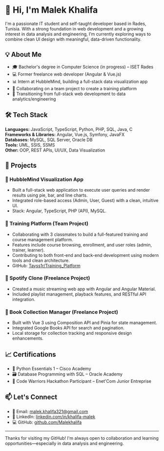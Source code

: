 # 👋 Hi, I'm Malek Khalifa

I'm a passionate IT student and self-taught developer based in Rades, Tunisia. With a strong foundation in web development and a growing interest in data analysis and engineering, I’m currently exploring ways to combine clean UI design with meaningful, data-driven functionality.

## 💡 About Me

- 🎓 Bachelor's degree in Computer Science (in progress) – ISET Rades
- 💻 Former freelance web developer (Angular & Vue.js)
- 📊 Intern at HubbleMind, building a full-stack data visualization app
- 🤝 Collaborating on a team project to create a training platform
- 🔄 Transitioning from full-stack web development to data analytics/engineering

## 🛠 Tech Stack

**Languages:** JavaScript, TypeScript, Python, PHP, SQL, Java, C  
**Frameworks & Libraries:** Angular, Vue.js, Symfony, JavaFX  
**Databases:** MySQL, SQL Server, Oracle DB  
**Tools:** UML, SSIS, SSMS  
**Other:** OOP, REST APIs, UI/UX, Data Visualization

## 🔨 Projects

### 🔹 HubbleMind Visualization App
- Built a full-stack web application to execute user queries and render results using pie, bar, and line charts.
- Integrated role-based access (Admin, User, Guest) with a clean, intuitive UI.
- Stack: Angular, TypeScript, PHP (API), MySQL.

### 🔹 Training Platform (Team Project)
- Collaborating with 3 classmates to build a full-featured training and course management platform.
- Features include course browsing, enrollment, and user roles (admin, trainer, learner).
- Contributing to both front-end and back-end development using modern tools and clean architecture.
- GitHub: [Tayss1r/Training_Platform](https://github.com/Tayss1r/Training_Platform)

### 🔹 Spotify Clone (Freelance Project)
- Created a music streaming web app with Angular and Angular Material.
- Included playlist management, playback features, and RESTful API integration.

### 🔹 Book Collection Manager (Freelance Project)
- Built with Vue 3 using Composition API and Pinia for state management.
- Integrated Google Books API for search and pagination.
- Local storage for collection tracking and responsive design enhancements.

## 📈 Certifications

- 🐍 Python Essentials 1 – Cisco Academy  
- 🗃️ Database Programming with SQL – Oracle Academy  
- 🏅 Code Warriors Hackathon Participant – Enet'Com Junior Entreprise

## 📫 Let's Connect

- 📧 Email: [malek.khalifa321@gmail.com](mailto:malek.khalifa321@gmail.com)
- 💼 LinkedIn: [linkedin.com/in/khalifa-malek](https://www.linkedin.com/in/khalifa-malek)
- 💻 GitHub: [github.com/Malekhalifa](https://github.com/Malekhalifa)

---

Thanks for visiting my GitHub! I'm always open to collaboration and learning opportunities—especially in data analysis and engineering.
